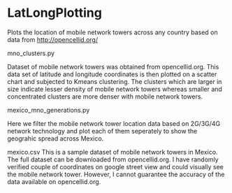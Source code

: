 # LatLongPlotting
Plots the location of mobile network towers across any country based on data from http://opencellid.org/


mno_clusters.py

Dataset of mobile network towers was obtained from opencellid.org. This data set of latitude and longitude coordinates is then plotted on a scatter chart and subjected to Kmeans clustering. The clusters which are larger in size indicate lesser density of mobile network towers whereas smaller and concentrated clusters are more denser with mobile network towers.


mexico_mno_generations.py

Here we filter the mobile network tower location data based on 2G/3G/4G network technology and plot each of them seperately to show the geograhic spread across Mexico. 


mexico.csv
This is a sample dataset of mobile network towers in Mexico. The full dataset can be downloaded from opencellid.org. I have randomly verified couple of coordinates on google street view and could visually see the mobile network tower. However, I cannot guarantee the accuracy of the data available on opencellid.org.
